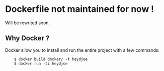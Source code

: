 # Dockerfile not maintained for now !

Will be rewrited soon.

## Why Docker ?

Docker allow you to install and run the entire project with a few commands:

```
    $ docker build docker/ -t heydjoe
    $ docker run -ti heydjoe 
     
```
